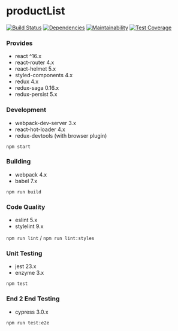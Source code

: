 # productList

[![Build Status](https://travis-ci.org/gilbarbara/react-redux-saga-boilerplate.svg?branch=master)](https://travis-ci.org/gilbarbara/react-redux-saga-boilerplate) [![Dependencies](https://david-dm.org/gilbarbara/react-redux-saga-boilerplate.svg)](https://david-dm.org/gilbarbara/react-redux-saga-boilerplate) [![Maintainability](https://api.codeclimate.com/v1/badges/eb66aa0049fa03acbbf3/maintainability)](https://codeclimate.com/github/gilbarbara/react-redux-saga-boilerplate/maintainability) [![Test Coverage](https://api.codeclimate.com/v1/badges/eb66aa0049fa03acbbf3/test_coverage)](https://codeclimate.com/github/gilbarbara/react-redux-saga-boilerplate/test_coverage)

### Provides

- react ^16.x
- react-router 4.x
- react-helmet 5.x
- styled-components 4.x
- redux 4.x
- redux-saga 0.16.x
- redux-persist 5.x

### Development

- webpack-dev-server 3.x
- react-hot-loader 4.x
- redux-devtools (with browser plugin)

`npm start`

### Building

- webpack 4.x
- babel 7.x

`npm run build`

### Code Quality

- eslint 5.x
- stylelint 9.x

`npm run lint` / `npm run lint:styles`

### Unit Testing

- jest 23.x
- enzyme 3.x

`npm test`

### End 2 End Testing

- cypress 3.0.x

`npm run test:e2e`
